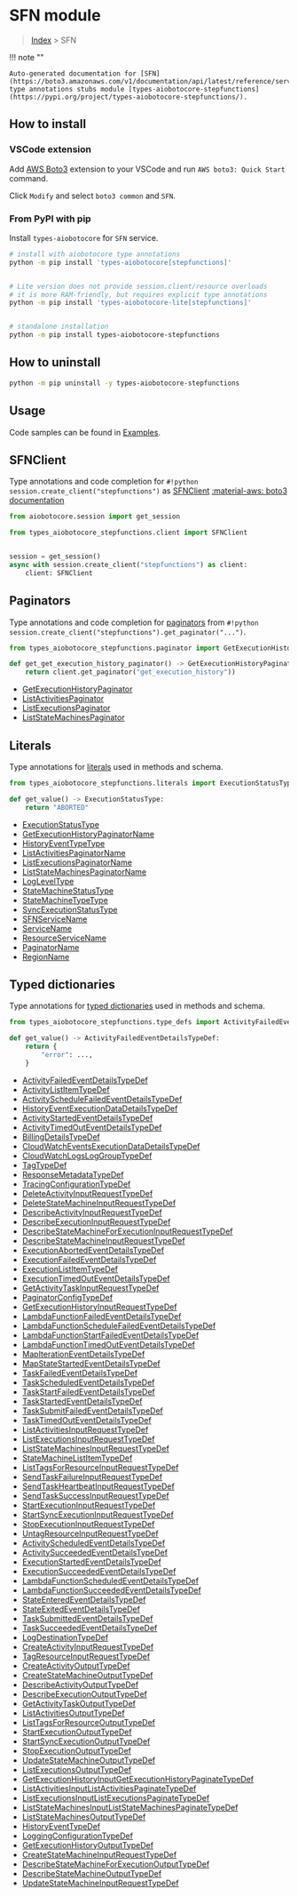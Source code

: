 # SFN module

> [Index](../README.md) > SFN


!!! note ""

    Auto-generated documentation for [SFN](https://boto3.amazonaws.com/v1/documentation/api/latest/reference/services/stepfunctions.html#SFN)
    type annotations stubs module [types-aiobotocore-stepfunctions](https://pypi.org/project/types-aiobotocore-stepfunctions/).

## How to install

### VSCode extension

Add [AWS Boto3](https://marketplace.visualstudio.com/items?itemName=Boto3typed.boto3-ide)
extension to your VSCode and run `AWS boto3: Quick Start` command.

Click `Modify` and select `boto3 common` and `SFN`.

### From PyPI with pip

Install `types-aiobotocore` for `SFN` service.

```bash
# install with aiobotocore type annotations
python -m pip install 'types-aiobotocore[stepfunctions]'


# Lite version does not provide session.client/resource overloads
# it is more RAM-friendly, but requires explicit type annotations
python -m pip install 'types-aiobotocore-lite[stepfunctions]'


# standalone installation
python -m pip install types-aiobotocore-stepfunctions
```



## How to uninstall

```bash
python -m pip uninstall -y types-aiobotocore-stepfunctions
```

## Usage

Code samples can be found in [Examples](./usage.md).

## SFNClient

Type annotations and code completion for  `#!python session.create_client("stepfunctions")` as [SFNClient](./client.md)
[:material-aws: boto3 documentation](https://boto3.amazonaws.com/v1/documentation/api/latest/reference/services/stepfunctions.html#SFN.Client)

```python title="Usage example"
from aiobotocore.session import get_session

from types_aiobotocore_stepfunctions.client import SFNClient


session = get_session()
async with session.create_client("stepfunctions") as client:
    client: SFNClient
```


## Paginators

Type annotations and code completion for
[paginators](./paginators.md)
from `#!python session.create_client("stepfunctions").get_paginator("...")`.

```python title="Usage example"
from types_aiobotocore_stepfunctions.paginator import GetExecutionHistoryPaginator

def get_get_execution_history_paginator() -> GetExecutionHistoryPaginator:
    return client.get_paginator("get_execution_history"))
```

- [GetExecutionHistoryPaginator](./paginators.md#getexecutionhistorypaginator)
- [ListActivitiesPaginator](./paginators.md#listactivitiespaginator)
- [ListExecutionsPaginator](./paginators.md#listexecutionspaginator)
- [ListStateMachinesPaginator](./paginators.md#liststatemachinespaginator)








## Literals

Type annotations for [literals](./literals.md) used in methods and schema.

```python title="Usage example"
from types_aiobotocore_stepfunctions.literals import ExecutionStatusType

def get_value() -> ExecutionStatusType:
    return "ABORTED"
```

- [ExecutionStatusType](./literals.md#executionstatustype)
- [GetExecutionHistoryPaginatorName](./literals.md#getexecutionhistorypaginatorname)
- [HistoryEventTypeType](./literals.md#historyeventtypetype)
- [ListActivitiesPaginatorName](./literals.md#listactivitiespaginatorname)
- [ListExecutionsPaginatorName](./literals.md#listexecutionspaginatorname)
- [ListStateMachinesPaginatorName](./literals.md#liststatemachinespaginatorname)
- [LogLevelType](./literals.md#logleveltype)
- [StateMachineStatusType](./literals.md#statemachinestatustype)
- [StateMachineTypeType](./literals.md#statemachinetypetype)
- [SyncExecutionStatusType](./literals.md#syncexecutionstatustype)
- [SFNServiceName](./literals.md#sfnservicename)
- [ServiceName](./literals.md#servicename)
- [ResourceServiceName](./literals.md#resourceservicename)
- [PaginatorName](./literals.md#paginatorname)
- [RegionName](./literals.md#regionname)




## Typed dictionaries

Type annotations for [typed dictionaries](./type_defs.md) used in methods and schema.

```python title="Usage example"
from types_aiobotocore_stepfunctions.type_defs import ActivityFailedEventDetailsTypeDef

def get_value() -> ActivityFailedEventDetailsTypeDef:
    return {
        "error": ...,
    }
```

- [ActivityFailedEventDetailsTypeDef](./type_defs.md#activityfailedeventdetailstypedef)
- [ActivityListItemTypeDef](./type_defs.md#activitylistitemtypedef)
- [ActivityScheduleFailedEventDetailsTypeDef](./type_defs.md#activityschedulefailedeventdetailstypedef)
- [HistoryEventExecutionDataDetailsTypeDef](./type_defs.md#historyeventexecutiondatadetailstypedef)
- [ActivityStartedEventDetailsTypeDef](./type_defs.md#activitystartedeventdetailstypedef)
- [ActivityTimedOutEventDetailsTypeDef](./type_defs.md#activitytimedouteventdetailstypedef)
- [BillingDetailsTypeDef](./type_defs.md#billingdetailstypedef)
- [CloudWatchEventsExecutionDataDetailsTypeDef](./type_defs.md#cloudwatcheventsexecutiondatadetailstypedef)
- [CloudWatchLogsLogGroupTypeDef](./type_defs.md#cloudwatchlogsloggrouptypedef)
- [TagTypeDef](./type_defs.md#tagtypedef)
- [ResponseMetadataTypeDef](./type_defs.md#responsemetadatatypedef)
- [TracingConfigurationTypeDef](./type_defs.md#tracingconfigurationtypedef)
- [DeleteActivityInputRequestTypeDef](./type_defs.md#deleteactivityinputrequesttypedef)
- [DeleteStateMachineInputRequestTypeDef](./type_defs.md#deletestatemachineinputrequesttypedef)
- [DescribeActivityInputRequestTypeDef](./type_defs.md#describeactivityinputrequesttypedef)
- [DescribeExecutionInputRequestTypeDef](./type_defs.md#describeexecutioninputrequesttypedef)
- [DescribeStateMachineForExecutionInputRequestTypeDef](./type_defs.md#describestatemachineforexecutioninputrequesttypedef)
- [DescribeStateMachineInputRequestTypeDef](./type_defs.md#describestatemachineinputrequesttypedef)
- [ExecutionAbortedEventDetailsTypeDef](./type_defs.md#executionabortedeventdetailstypedef)
- [ExecutionFailedEventDetailsTypeDef](./type_defs.md#executionfailedeventdetailstypedef)
- [ExecutionListItemTypeDef](./type_defs.md#executionlistitemtypedef)
- [ExecutionTimedOutEventDetailsTypeDef](./type_defs.md#executiontimedouteventdetailstypedef)
- [GetActivityTaskInputRequestTypeDef](./type_defs.md#getactivitytaskinputrequesttypedef)
- [PaginatorConfigTypeDef](./type_defs.md#paginatorconfigtypedef)
- [GetExecutionHistoryInputRequestTypeDef](./type_defs.md#getexecutionhistoryinputrequesttypedef)
- [LambdaFunctionFailedEventDetailsTypeDef](./type_defs.md#lambdafunctionfailedeventdetailstypedef)
- [LambdaFunctionScheduleFailedEventDetailsTypeDef](./type_defs.md#lambdafunctionschedulefailedeventdetailstypedef)
- [LambdaFunctionStartFailedEventDetailsTypeDef](./type_defs.md#lambdafunctionstartfailedeventdetailstypedef)
- [LambdaFunctionTimedOutEventDetailsTypeDef](./type_defs.md#lambdafunctiontimedouteventdetailstypedef)
- [MapIterationEventDetailsTypeDef](./type_defs.md#mapiterationeventdetailstypedef)
- [MapStateStartedEventDetailsTypeDef](./type_defs.md#mapstatestartedeventdetailstypedef)
- [TaskFailedEventDetailsTypeDef](./type_defs.md#taskfailedeventdetailstypedef)
- [TaskScheduledEventDetailsTypeDef](./type_defs.md#taskscheduledeventdetailstypedef)
- [TaskStartFailedEventDetailsTypeDef](./type_defs.md#taskstartfailedeventdetailstypedef)
- [TaskStartedEventDetailsTypeDef](./type_defs.md#taskstartedeventdetailstypedef)
- [TaskSubmitFailedEventDetailsTypeDef](./type_defs.md#tasksubmitfailedeventdetailstypedef)
- [TaskTimedOutEventDetailsTypeDef](./type_defs.md#tasktimedouteventdetailstypedef)
- [ListActivitiesInputRequestTypeDef](./type_defs.md#listactivitiesinputrequesttypedef)
- [ListExecutionsInputRequestTypeDef](./type_defs.md#listexecutionsinputrequesttypedef)
- [ListStateMachinesInputRequestTypeDef](./type_defs.md#liststatemachinesinputrequesttypedef)
- [StateMachineListItemTypeDef](./type_defs.md#statemachinelistitemtypedef)
- [ListTagsForResourceInputRequestTypeDef](./type_defs.md#listtagsforresourceinputrequesttypedef)
- [SendTaskFailureInputRequestTypeDef](./type_defs.md#sendtaskfailureinputrequesttypedef)
- [SendTaskHeartbeatInputRequestTypeDef](./type_defs.md#sendtaskheartbeatinputrequesttypedef)
- [SendTaskSuccessInputRequestTypeDef](./type_defs.md#sendtasksuccessinputrequesttypedef)
- [StartExecutionInputRequestTypeDef](./type_defs.md#startexecutioninputrequesttypedef)
- [StartSyncExecutionInputRequestTypeDef](./type_defs.md#startsyncexecutioninputrequesttypedef)
- [StopExecutionInputRequestTypeDef](./type_defs.md#stopexecutioninputrequesttypedef)
- [UntagResourceInputRequestTypeDef](./type_defs.md#untagresourceinputrequesttypedef)
- [ActivityScheduledEventDetailsTypeDef](./type_defs.md#activityscheduledeventdetailstypedef)
- [ActivitySucceededEventDetailsTypeDef](./type_defs.md#activitysucceededeventdetailstypedef)
- [ExecutionStartedEventDetailsTypeDef](./type_defs.md#executionstartedeventdetailstypedef)
- [ExecutionSucceededEventDetailsTypeDef](./type_defs.md#executionsucceededeventdetailstypedef)
- [LambdaFunctionScheduledEventDetailsTypeDef](./type_defs.md#lambdafunctionscheduledeventdetailstypedef)
- [LambdaFunctionSucceededEventDetailsTypeDef](./type_defs.md#lambdafunctionsucceededeventdetailstypedef)
- [StateEnteredEventDetailsTypeDef](./type_defs.md#stateenteredeventdetailstypedef)
- [StateExitedEventDetailsTypeDef](./type_defs.md#stateexitedeventdetailstypedef)
- [TaskSubmittedEventDetailsTypeDef](./type_defs.md#tasksubmittedeventdetailstypedef)
- [TaskSucceededEventDetailsTypeDef](./type_defs.md#tasksucceededeventdetailstypedef)
- [LogDestinationTypeDef](./type_defs.md#logdestinationtypedef)
- [CreateActivityInputRequestTypeDef](./type_defs.md#createactivityinputrequesttypedef)
- [TagResourceInputRequestTypeDef](./type_defs.md#tagresourceinputrequesttypedef)
- [CreateActivityOutputTypeDef](./type_defs.md#createactivityoutputtypedef)
- [CreateStateMachineOutputTypeDef](./type_defs.md#createstatemachineoutputtypedef)
- [DescribeActivityOutputTypeDef](./type_defs.md#describeactivityoutputtypedef)
- [DescribeExecutionOutputTypeDef](./type_defs.md#describeexecutionoutputtypedef)
- [GetActivityTaskOutputTypeDef](./type_defs.md#getactivitytaskoutputtypedef)
- [ListActivitiesOutputTypeDef](./type_defs.md#listactivitiesoutputtypedef)
- [ListTagsForResourceOutputTypeDef](./type_defs.md#listtagsforresourceoutputtypedef)
- [StartExecutionOutputTypeDef](./type_defs.md#startexecutionoutputtypedef)
- [StartSyncExecutionOutputTypeDef](./type_defs.md#startsyncexecutionoutputtypedef)
- [StopExecutionOutputTypeDef](./type_defs.md#stopexecutionoutputtypedef)
- [UpdateStateMachineOutputTypeDef](./type_defs.md#updatestatemachineoutputtypedef)
- [ListExecutionsOutputTypeDef](./type_defs.md#listexecutionsoutputtypedef)
- [GetExecutionHistoryInputGetExecutionHistoryPaginateTypeDef](./type_defs.md#getexecutionhistoryinputgetexecutionhistorypaginatetypedef)
- [ListActivitiesInputListActivitiesPaginateTypeDef](./type_defs.md#listactivitiesinputlistactivitiespaginatetypedef)
- [ListExecutionsInputListExecutionsPaginateTypeDef](./type_defs.md#listexecutionsinputlistexecutionspaginatetypedef)
- [ListStateMachinesInputListStateMachinesPaginateTypeDef](./type_defs.md#liststatemachinesinputliststatemachinespaginatetypedef)
- [ListStateMachinesOutputTypeDef](./type_defs.md#liststatemachinesoutputtypedef)
- [HistoryEventTypeDef](./type_defs.md#historyeventtypedef)
- [LoggingConfigurationTypeDef](./type_defs.md#loggingconfigurationtypedef)
- [GetExecutionHistoryOutputTypeDef](./type_defs.md#getexecutionhistoryoutputtypedef)
- [CreateStateMachineInputRequestTypeDef](./type_defs.md#createstatemachineinputrequesttypedef)
- [DescribeStateMachineForExecutionOutputTypeDef](./type_defs.md#describestatemachineforexecutionoutputtypedef)
- [DescribeStateMachineOutputTypeDef](./type_defs.md#describestatemachineoutputtypedef)
- [UpdateStateMachineInputRequestTypeDef](./type_defs.md#updatestatemachineinputrequesttypedef)

